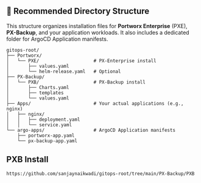## 📁 Recommended Directory Structure

This structure organizes installation files for **Portworx Enterprise** (PXE), **PX-Backup**, and your application workloads. It also includes a dedicated folder for ArgoCD Application manifests.

```
gitops-root/
├── Portworx/
│   └── PXE/                    # PX-Enterprise install
│       ├── values.yaml
│       └── helm-release.yaml   # Optional
├── PX-Backup/
│   └── PXB/                    # PX-Backup install
│       ├── Charts.yaml
│       ├── templates
│       └── values.yaml
├── Apps/                       # Your actual applications (e.g., nginx)
│   ├── nginx/
│   │   ├── deployment.yaml
│   │   └── service.yaml
└── argo-apps/                  # ArgoCD Application manifests
    ├── portworx-app.yaml
    └── px-backup-app.yaml
```
## PXB Install 
```link 
https://github.com/sanjaynaikwadi/gitops-root/tree/main/PX-Backup/PXB
```
